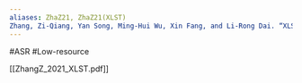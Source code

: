 ```yaml
---
aliases: ZhaZ21, ZhaZ21(XLST)
Zhang, Zi-Qiang, Yan Song, Ming-Hui Wu, Xin Fang, and Li-Rong Dai. “XLST: Cross-Lingual Self-Training to Learn Multilingual Representation for Low Resource Speech Recognition.” arXiv, March 15, 2021. [https://doi.org/10.48550/arXiv.2103.08207](https://doi.org/10.48550/arXiv.2103.08207).
---
```

#ASR #Low-resource 

[[ZhangZ_2021_XLST.pdf]]

